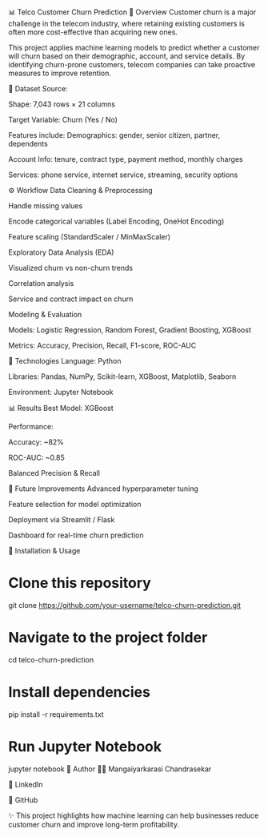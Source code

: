 📊 Telco Customer Churn Prediction
📌 Overview
Customer churn is a major challenge in the telecom industry, where retaining existing customers is often more cost-effective than acquiring new ones.

This project applies machine learning models to predict whether a customer will churn based on their demographic, account, and service details. By identifying churn-prone customers, telecom companies can take proactive measures to improve retention.

📂 Dataset
Source: 

Shape: 7,043 rows × 21 columns

Target Variable: Churn (Yes / No)

Features include:
Demographics: gender, senior citizen, partner, dependents

Account Info: tenure, contract type, payment method, monthly charges

Services: phone service, internet service, streaming, security options

⚙️ Workflow
Data Cleaning & Preprocessing

Handle missing values

Encode categorical variables (Label Encoding, OneHot Encoding)

Feature scaling (StandardScaler / MinMaxScaler)

Exploratory Data Analysis (EDA)

Visualized churn vs non-churn trends

Correlation analysis

Service and contract impact on churn

Modeling & Evaluation

Models: Logistic Regression, Random Forest, Gradient Boosting, XGBoost

Metrics: Accuracy, Precision, Recall, F1-score, ROC-AUC

🧠 Technologies
Language: Python

Libraries: Pandas, NumPy, Scikit-learn, XGBoost, Matplotlib, Seaborn

Environment: Jupyter Notebook

📊 Results
Best Model: XGBoost

Performance:

Accuracy: ~82%

ROC-AUC: ~0.85

Balanced Precision & Recall

🚀 Future Improvements
Advanced hyperparameter tuning

Feature selection for model optimization

Deployment via Streamlit / Flask

Dashboard for real-time churn prediction

🔧 Installation & Usage
# Clone this repository
git clone https://github.com/your-username/telco-churn-prediction.git

# Navigate to the project folder
cd telco-churn-prediction

# Install dependencies
pip install -r requirements.txt

# Run Jupyter Notebook
jupyter notebook
🤝 Author
👩‍💻 Mangaiyarkarasi Chandrasekar

🔗 LinkedIn

🐙 GitHub

✨ This project highlights how machine learning can help businesses reduce customer churn and improve long-term profitability.
